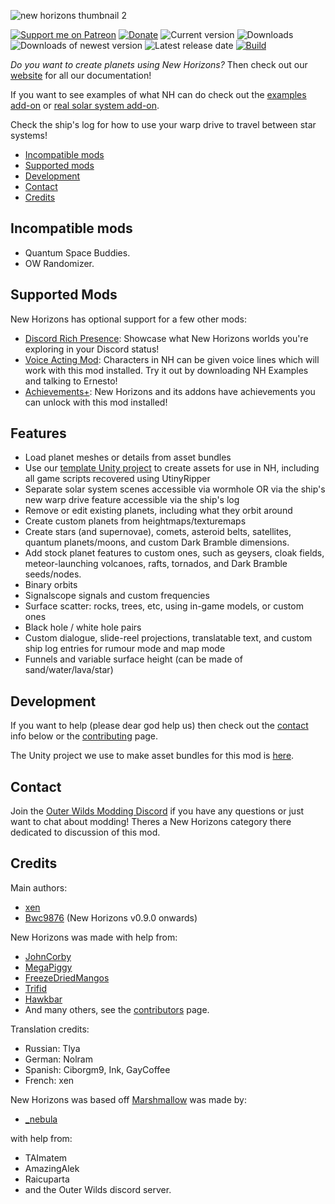 ![new horizons thumbnail 2](https://user-images.githubusercontent.com/22628069/154112130-b777f618-245f-44c9-9408-e11141fc5fde.png)


[![Support me on Patreon](https://img.shields.io/endpoint.svg?url=https%3A%2F%2Fshieldsio-patreon.vercel.app%2Fapi%3Fusername%3Downh%26type%3Dpatrons&style=flat)](https://patreon.com/ownh)
[![Donate](https://img.shields.io/badge/Donate-PayPal-blue.svg)](https://www.paypal.com/paypalme/xen42)
![Current version](https://img.shields.io/github/manifest-json/v/xen-42/outer-wilds-new-horizons?color=gree&filename=NewHorizons%2Fmanifest.json)
![Downloads](https://img.shields.io/github/downloads/xen-42/outer-wilds-new-horizons/total)
![Downloads of newest version](https://img.shields.io/github/downloads/xen-42/outer-wilds-new-horizons/latest/total)
![Latest release date](https://img.shields.io/github/release-date/xen-42/outer-wilds-new-horizons)
[![Build](https://github.com/xen-42/outer-wilds-new-horizons/actions/workflows/build.yaml/badge.svg)](https://github.com/xen-42/outer-wilds-new-horizons/actions/workflows/build.yaml)

*Do you want to create planets using New Horizons?* Then check out our [website](https://nh.outerwildsmods.com/) for all our documentation!

If you want to see examples of what NH can do check out the [examples add-on](https://github.com/xen-42/ow-new-horizons-examples) or [real solar system add-on](https://github.com/xen-42/outer-wilds-real-solar-system).

Check the ship's log for how to use your warp drive to travel between star systems!

<!-- TOC -->

- [Incompatible mods](#incompatible-mods)
- [Supported mods](#supported-mods)
- [Development](#development)
- [Contact](#contact)
- [Credits](#credits)

<!-- /TOC -->

## Incompatible mods
- Quantum Space Buddies.
- OW Randomizer.

## Supported Mods
New Horizons has optional support for a few other mods:
- [Discord Rich Presence](https://outerwildsmods.com/mods/discordrichpresence/): Showcase what New Horizons worlds you're exploring in your Discord status!
- [Voice Acting Mod](https://outerwildsmods.com/mods/voiceactingmod/): Characters in NH can be given voice lines which will work with this mod installed. Try it out by downloading NH Examples and talking to Ernesto!
- [Achievements+](https://outerwildsmods.com/mods/achievements/): New Horizons and its addons have achievements you can unlock with this mod installed!

## Features
- Load planet meshes or details from asset bundles 
- Use our [template Unity project](https://github.com/xen-42/outer-wilds-unity-template) to create assets for use in NH, including all game scripts recovered using UtinyRipper
- Separate solar system scenes accessible via wormhole OR via the ship's new warp drive feature accessible via the ship's log
- Remove or edit existing planets, including what they orbit around
- Create custom planets from heightmaps/texturemaps
- Create stars (and supernovae), comets, asteroid belts, satellites, quantum planets/moons, and custom Dark Bramble dimensions.
- Add stock planet features to custom ones, such as geysers, cloak fields, meteor-launching volcanoes, rafts, tornados, and Dark Bramble seeds/nodes.
- Binary orbits
- Signalscope signals and custom frequencies
- Surface scatter: rocks, trees, etc, using in-game models, or custom ones 
- Black hole / white hole pairs 
- Custom dialogue, slide-reel projections, translatable text, and custom ship log entries for rumour mode and map mode
- Funnels and variable surface height (can be made of sand/water/lava/star)

## Development
If you want to help (please dear god help us) then check out the [contact](#contact) info below or the [contributing](https://github.com/xen-42/outer-wilds-new-horizons/blob/master/CONTRIBUTING.md) page.

The Unity project we use to make asset bundles for this mod is [here](https://github.com/xen-42/new-horizons-unity).

## Contact
Join the [Outer Wilds Modding Discord](https://discord.gg/MvbCbBz6Q6) if you have any questions or just want to chat about modding! Theres a New Horizons category there dedicated to discussion of this mod.

## Credits
Main authors:
- [xen](https://github.com/xen-42)
- [Bwc9876](https://github.com/Bwc9876) (New Horizons v0.9.0 onwards)

New Horizons was made with help from:
- [JohnCorby](https://github.com/JohnCorby) 
- [MegaPiggy](https://github.com/MegaPiggy)
- [FreezeDriedMangos](https://github.com/FreezeDriedMangos)
- [Trifid](https://github.com/TerrificTrifid)
- [Hawkbar](https://github.com/Hawkbat)
- And many others, see the [contributors](https://github.com/Outer-Wilds-New-Horizons/new-horizons/graphs/contributors) page.

Translation credits:
- Russian: Tlya
- German: Nolram
- Spanish: Ciborgm9, Ink, GayCoffee
- French: xen

New Horizons was based off [Marshmallow](https://github.com/misternebula/Marshmallow) was made by:
- [_nebula](https://github.com/misternebula)
  
with help from:
- TAImatem
- AmazingAlek
- Raicuparta
- and the Outer Wilds discord server.
